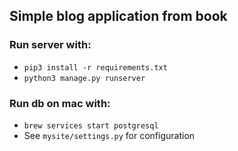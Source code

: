 ## Simple blog application from book

### Run server with:
* `pip3 install -r requirements.txt`
* `python3 manage.py runserver`


### Run db on mac with:
* `brew services start postgresql`
* See `mysite/settings.py` for configuration
